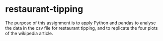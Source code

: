 # restaurant-tipping
The purpose of this assignment is to apply Python and pandas to analyse the data in the csv file for restaurant tipping, and to replicate the four plots of
the wikipedia article.
